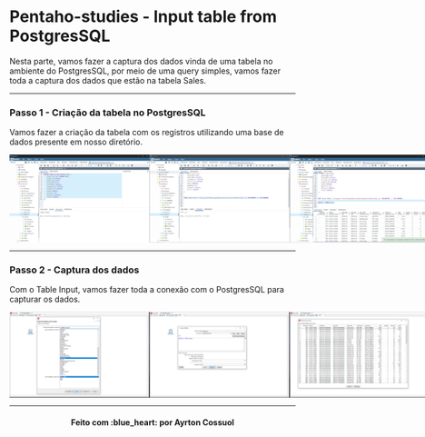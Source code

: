# Pentaho-studies - Input table from PostgresSQL

Nesta parte, vamos fazer a captura dos dados vinda de uma tabela no ambiente do PostgresSQL, por meio de uma query simples, vamos fazer toda a captura dos dados que estão na tabela Sales.

---
### Passo 1 - Criação da tabela no PostgresSQL
Vamos fazer a criação da tabela com os registros utilizando uma base de dados presente em nosso diretório.
<div style="display: flex; flex-direction: 'row'; align-items: 'center';" align="center">
   <img src="./assets/create_table_SQL_1.PNG" width="49%">
   <img src="./assets/create_table_SQL_2.PNG" width="49%">
   <img src="./assets/create_table_SQL_3.PNG" width="49%">
</div>

---
### Passo 2 - Captura dos dados 
Com o Table Input, vamos fazer toda a conexão com o PostgresSQL para capturar os dados.
<div style="display: flex; flex-direction: 'row'; align-items: 'center';" align="center">
   <img src="./assets/connect_table_1.PNG" width="49%">
   <img src="./assets/connect_table_2.PNG" width="49%">
   <img src="./assets/connect_table_3.PNG" width="49%">
</div>


---
<h4 align="center">
    Feito com :blue_heart: por Ayrton Cossuol
</h4>
